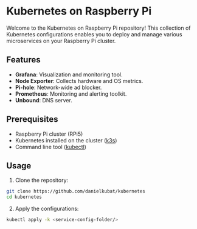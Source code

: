 # Kubernetes on Raspberry Pi

Welcome to the Kubernetes on Raspberry Pi repository! This collection of Kubernetes configurations enables you to deploy and manage various microservices on your Raspberry Pi cluster.

## Features

- **Grafana**: Visualization and monitoring tool.
- **Node Exporter**: Collects hardware and OS metrics.
- **Pi-hole**: Network-wide ad blocker.
- **Prometheus**: Monitoring and alerting toolkit.
- **Unbound**: DNS server.

## Prerequisites

- Raspberry Pi cluster (RPi5)
- Kubernetes installed on the cluster ([k3s](https://k3s.io))
- Command line tool ([kubectl](https://kubernetes.io/docs/tasks/tools/#kubectl))

## Usage

1. Clone the repository:

```bash
git clone https://github.com/danielkubat/kubernetes
cd kubernetes
```

2. Apply the configurations:

```bash
kubectl apply -k <service-config-folder/>
```
